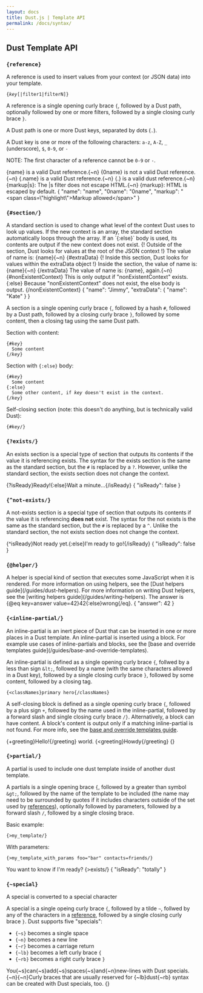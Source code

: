 ```yaml
---
layout: docs
title: Dust.js | Template API
permalink: /docs/syntax/
---
```


## Dust Template API


<h3 id="reference"><code>{reference}</code></h3>

A reference is used to insert values from your context (or JSON data) into your template.

<pre><code>{<i>key</i>[|filter1|filterN]}</code></pre>

A reference is a single opening curly brace `{`, followed by a Dust path, optionally followed by one or more filters, followed by a single closing curly brace `}`.

A Dust path is one or more Dust keys, separated by dots (`.`).

A Dust key is one or more of the following characters: `a-z`, `A-Z`, `_` (underscore), `$`, `0-9`, or `-`

NOTE: The first character of a reference cannot be `0-9` or `-`.

<dust-demo template-name="reference">
<dust-demo-template>{name} is a valid Dust reference.{~n}
{0name} is not a valid Dust reference.{~n}
{.name} is a valid Dust reference.{~n}
{.} is a valid dust reference.{~n}
{markup|s}: The |s filter does not escape HTML.{~n}
{markup}: HTML is escaped by default.</dust-demo-template>
<dust-demo-json>{
  "name": "name",
  "0name": "0name",
  "markup": "&lt;span class=\"highlight\"&gt;Markup allowed&lt;/span&gt;"
}</dust-demo-json>
</dust-demo>

<h3 id="section"><code>{#section/}</code></h3>
A standard section is used to change what level of the context Dust uses to look up values. If the new context is an array, the standard section automatically loops through the array. If an `{:else}` body is used, its contents are output if the new context does not exist.

<dust-demo template-name="standard-section">
<dust-demo-template>{!
  Outside of the section, Dust looks for values
  at the root of the JSON context
!}
The value of name is: {name}{~n}
{#extraData}
  {!
    Inside this section, Dust looks for
    values within the extraData object
  !}
  Inside the section, the value of name is: {name}{~n}
{/extraData}
The value of name is: {name}, again.{~n}
{#nonExistentContext}
  This is only output if "nonExistentContext" exists.
{:else}
  Because "nonExistentContext" does not exist, the else body is output.
{/nonExistentContext}
</dust-demo-template>
<dust-demo-json>{
  "name": "Jimmy",
  "extraData": {
    "name": "Kate"
  }
}</dust-demo-json>
</dust-demo>

A section is a single opening curly brace `{`, followed by a hash `#`, followed by a Dust path, followed by a closing curly brace `}`, followed by some content, then a closing tag using the same Dust path.

Section with content:

<pre><code>{#<i>key</i>}
  Some content
{/<i>key</i>}
</code></pre>

Section with `{:else}` body:

<pre><code>{#<i>key</i>}
  Some content
{:else}
  Some other content, if <i>key</i> doesn't exist in the context.
{/<i>key</i>}
</code></pre>

Self-closing section (note: this doesn't do anything, but is technically valid Dust):

<pre><code>{#<i>key</i>/}</code></pre>

<h3 id="exists"><code>{?exists/}</code></h3>

An exists section is a special type of section that outputs its contents if the value it is referencing exists. The syntax for the exists section is the same as the standard section, but the `#` is replaced by a `?`. However, unlike the standard section, the exists section does not change the context.

<dust-demo template-name="exists">
<dust-demo-template>{?isReady}Ready!{:else}Wait a minute...{/isReady}</dust-demo-template>
<dust-demo-json>{
  "isReady": false
}</dust-demo-json>
</dust-demo>

<h3 id="not-exists"><code>{^not-exists/}</code></h3>

A not-exists section is a special type of section that outputs its contents if the value it is referencing __does not__ exist. The syntax for the not exists is the same as the standard section, but the `#` is replaced by a `^`. Unlike the standard section, the not exists section does not change the context.

<dust-demo template-name="not-exists">
<dust-demo-template>{^isReady}Not ready yet.{:else}I'm ready to go!{/isReady}</dust-demo-template>
<dust-demo-json>{
  "isReady": false
}</dust-demo-json>
</dust-demo>

<h3 id="helper"><code>{@helper/}</code></h3>
A helper is special kind of section that executes some JavaScript when it is rendered. For more information on using helpers, see the [Dust helpers guide](/guides/dust-helpers). For more information on writing Dust helpers, see the [writing helpers guide](/guides/writing-helpers).

<dust-demo template-name="helper">
<dust-demo-template>The answer is {@eq key=answer value=42}42{:else}wrong{/eq}.</dust-demo-template>
<dust-demo-json>{
  "answer": 42
}</dust-demo-json>
</dust-demo>

<h3 id="inline-partial"><code>{&lt;inline-partial/}</code></h3>
An inline-partial is an inert piece of Dust that can be inserted in one or more places in a Dust template. An inline-partial is inserted using a block. For example use cases of inline-partials and blocks, see the [base and override templates guide](/guides/base-and-override-templates).

An inline-partial is defined as a single opening curly brace `{`, follwed by a less than sign `&lt;`, followed by a name (with the same characters allowed in a Dust key), followed by a single closing curly brace `}`, followed by some content, followed by a closing tag.

```
{<classNames}primary hero{/classNames}
```

A self-closing block is defined as a single opening curly brace `{`, followed by a plus sign `+`, followed by the name used in the inline-partial, followed by a forward slash and single closing curly brace `/}`. Alternatively, a block can have content. A block's content is output only if a matching inline-partial is not found. For more info, see the [base and override templates guide](/guides/base-and-override-templates).

<dust-demo template-name="inline-partial">
<dust-demo-template>{+greeting}Hello!{/greeting} world.
{&lt;greeting}Howdy{/greeting}
</dust-demo-template>
<dust-demo-json>{}</dust-demo-json>
</dust-demo>

<h3 id="partial"><code>{&gt;partial/}</code></h3>

A partial is used to include one dust template inside of another dust template.

A partials is a single opening brace `{`, followed by a greater than symbol `&gt;`, followed by the name of the template to be included (the name may need to be surrounded by quotes if it includes characters outside of the set used by [references](#reference)), optionally followed by parameters, followed by a forward slash `/`, followed by a single closing brace.

Basic example:

```
{>my_template/}
```

With parameters:

```
{>my_template_with_params foo="bar" contacts=friends/}
```

<dust-demo template-name="partial">
<dust-demo-template>You want to know if I'm ready? {&gt;exists/}</dust-demo-template>
<dust-demo-json>{
  "isReady": "totally"
}</dust-demo-json>
</dust-demo>

<h3 id="special"><code>{~special}</code></h3>

A special is converted to a special character

A special is a single opeing curly brace `{`, followed by a tilde `~`, follwed by any of the characters in a [reference](#reference), followed by a single closing curly brace `}`. Dust supports five "specials":

- `{~s}` becomes a single space
- `{~n}` becomes a new line
- `{~r}` becomes a carriage return
- `{~lb}` becomes a left curly brace `{`
- `{~rb}` becomes a right curly brace `}`

<dust-demo template-name="special">
<dust-demo-template>You{~s}can{~s}add{~s}spaces{~s}and{~n}new-lines with Dust specials.{~n}{~n}Curly braces that are usually reserved for {~lb}dust{~rb} syntax can be created with Dust specials, too.</dust-demo-template>
<dust-demo-json>{}</dust-demo-json>
</dust-demo>
